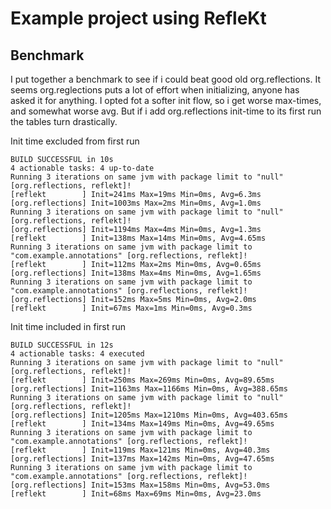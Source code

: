 # Example project using RefleKt


## Benchmark
I put together a benchmark to see if i could beat good old org.reflections. It seems org.reglections puts a lot of effort when initializing, anyone has asked it for anything. I opted fot a softer init flow, so i get worse max-times, and somewhat worse avg. But if i add org.reflections init-time to its first run the tables turn drastically.

Init time excluded from first run 
```
BUILD SUCCESSFUL in 10s
4 actionable tasks: 4 up-to-date
Running 3 iterations on same jvm with package limit to "null" [org.reflections, reflekt]!
[reflekt        ] Init=241ms Max=19ms Min=0ms, Avg=6.3ms
[org.reflections] Init=1003ms Max=2ms Min=0ms, Avg=1.0ms
Running 3 iterations on same jvm with package limit to "null" [org.reflections, reflekt]!
[org.reflections] Init=1194ms Max=4ms Min=0ms, Avg=1.3ms
[reflekt        ] Init=138ms Max=14ms Min=0ms, Avg=4.65ms
Running 3 iterations on same jvm with package limit to "com.example.annotations" [org.reflections, reflekt]!
[reflekt        ] Init=112ms Max=2ms Min=0ms, Avg=0.65ms
[org.reflections] Init=138ms Max=4ms Min=0ms, Avg=1.65ms
Running 3 iterations on same jvm with package limit to "com.example.annotations" [org.reflections, reflekt]!
[org.reflections] Init=152ms Max=5ms Min=0ms, Avg=2.0ms
[reflekt        ] Init=67ms Max=1ms Min=0ms, Avg=0.3ms
```

Init time included in first run
```
BUILD SUCCESSFUL in 12s
4 actionable tasks: 4 executed
Running 3 iterations on same jvm with package limit to "null" [org.reflections, reflekt]!
[reflekt        ] Init=250ms Max=269ms Min=0ms, Avg=89.65ms
[org.reflections] Init=1163ms Max=1166ms Min=0ms, Avg=388.65ms
Running 3 iterations on same jvm with package limit to "null" [org.reflections, reflekt]!
[org.reflections] Init=1205ms Max=1210ms Min=0ms, Avg=403.65ms
[reflekt        ] Init=134ms Max=149ms Min=0ms, Avg=49.65ms
Running 3 iterations on same jvm with package limit to "com.example.annotations" [org.reflections, reflekt]!
[reflekt        ] Init=119ms Max=121ms Min=0ms, Avg=40.3ms
[org.reflections] Init=137ms Max=142ms Min=0ms, Avg=47.65ms
Running 3 iterations on same jvm with package limit to "com.example.annotations" [org.reflections, reflekt]!
[org.reflections] Init=153ms Max=158ms Min=0ms, Avg=53.0ms
[reflekt        ] Init=68ms Max=69ms Min=0ms, Avg=23.0ms
```
